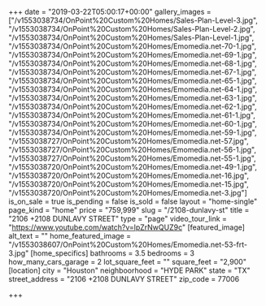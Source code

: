 +++
date = "2019-03-22T05:00:17+00:00"
gallery_images = ["/v1553038734/OnPoint%20Custom%20Homes/Sales-Plan-Level-3.jpg", "/v1553038734/OnPoint%20Custom%20Homes/Sales-Plan-Level-2.jpg", "/v1553038734/OnPoint%20Custom%20Homes/Sales-Plan-Level-1.jpg", "/v1553038734/OnPoint%20Custom%20Homes/Emomedia.net-70-1.jpg", "/v1553038734/OnPoint%20Custom%20Homes/Emomedia.net-69-1.jpg", "/v1553038734/OnPoint%20Custom%20Homes/Emomedia.net-68-1.jpg", "/v1553038734/OnPoint%20Custom%20Homes/Emomedia.net-67-1.jpg", "/v1553038734/OnPoint%20Custom%20Homes/Emomedia.net-65-1.jpg", "/v1553038734/OnPoint%20Custom%20Homes/Emomedia.net-64-1.jpg", "/v1553038734/OnPoint%20Custom%20Homes/Emomedia.net-63-1.jpg", "/v1553038734/OnPoint%20Custom%20Homes/Emomedia.net-62-1.jpg", "/v1553038734/OnPoint%20Custom%20Homes/Emomedia.net-61-1.jpg", "/v1553038734/OnPoint%20Custom%20Homes/Emomedia.net-60-1.jpg", "/v1553038734/OnPoint%20Custom%20Homes/Emomedia.net-59-1.jpg", "/v1553038727/OnPoint%20Custom%20Homes/Emomedia.net-57.jpg", "/v1553038727/OnPoint%20Custom%20Homes/Emomedia.net-56-1.jpg", "/v1553038727/OnPoint%20Custom%20Homes/Emomedia.net-55-1.jpg", "/v1553038720/OnPoint%20Custom%20Homes/Emomedia.net-49-1.jpg", "/v1553038720/OnPoint%20Custom%20Homes/Emomedia.net-16.jpg", "/v1553038720/OnPoint%20Custom%20Homes/Emomedia.net-15.jpg", "/v1553038720/OnPoint%20Custom%20Homes/Emomedia.net-3.jpg"]
is_on_sale = true
is_pending = false
is_sold = false
layout = "home-single"
page_kind = "home"
price = "759,999"
slug = "/2108-dunlavy-st"
title = "2106 +2108 DUNLAVY STREET"
type = "page"
video_tour_link = "https://www.youtube.com/watch?v=lpZrNwQUZ9c"
[featured_image]
alt_text = ""
home_featured_image = "/v1553038607/OnPoint%20Custom%20Homes/Emomedia.net-53-frt-3.jpg"
[home_specifics]
bathrooms = 3.5
bedrooms = 3
how_many_cars_garage = 2
lot_square_feet = ""
square_feet = "2,900"
[location]
city = "Houston"
neighboorhood = "HYDE PARK"
state = "TX"
street_address = "2106 +2108 DUNLAVY STREET"
zip_code = 77006

+++
